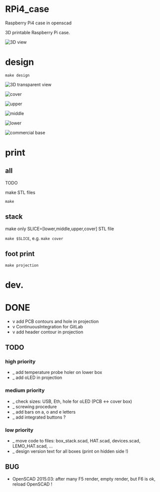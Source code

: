 # RPi4_case

Raspberry Pi4 case in openscad

3D printable Raspberry Pi case.

![3D view](3Dview.png)

# design

`make design`

![3D transparent view](3Dview_tranparent.png)

![cover](box_cover.png)

![upper](box_upper.png)

![middle](box_middle.png)

![lower](box_lower.png)

![commercial base](base_box.jpg)

# print

## all

TODO

make STL files

`make`

## stack

make only SLICE=[lower,middle,upper,cover] STL file

`make $SLICE`, e.g. `make cover`

## foot print

`make projection`

# dev.

# DONE

- v add PCB contours and hole in projection
- v ContinuousIntegration for GitLab
- v add header contour in projection

## TODO

### high priority

- _ add temperature probe holer on lower box
- _ add oLED in projection

### medium priority

- _ check sizes: USB, Eth, hole for oLED (PCB <-> cover box)
- _ screwing procedure
- _ add bars on a, o and e letters
- _ add integrated buttons ?

### low priority

- _ move code to files: box_stack.scad, HAT.scad, devices.scad, LEMO_HAT.scad, ...
- _ design version text for all boxes (print on hidden side !)

## BUG

- OpenSCAD 2015.03: after many F5 render, empty render, but F6 is ok, reload OpenSCAD !
